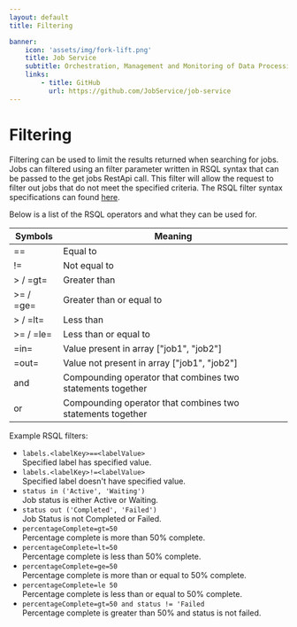 ```yaml
---
layout: default
title: Filtering

banner:
    icon: 'assets/img/fork-lift.png'
    title: Job Service
    subtitle: Orchestration, Management and Monitoring of Data Processing
    links:
        - title: GitHub
          url: https://github.com/JobService/job-service
---
```


# Filtering

Filtering can be used to limit the results returned when searching for jobs.  
Jobs can filtered using an filter parameter written in RSQL syntax that can be passed to the get jobs RestApi call. 
This filter will allow the request to filter out jobs that do not meet the specified criteria. 
The RSQL filter syntax specifications can found [here](https://github.com/jirutka/rsql-parser).

Below is a list of the RSQL operators and what they can be used for.

| Symbols  | Meaning  |  
|----------|----------|  
|    ==    | Equal to |  
|    !=    | Not equal to |  
| > / =gt= | Greater than |  
| >= / =ge= | Greater than or equal to |  
| > / =lt= | Less than |  
| >= / =le= | Less than or equal to |  
| =in= | Value present in array ["job1", "job2"] |  
| =out= | Value not present in array ["job1", "job2"] |  
| and | Compounding operator that combines two statements together |  
| or | Compounding operator that combines two statements together |  

Example RSQL filters:  
- `labels.<labelKey>==<labelValue>`  
Specified label has specified value.  
- `labels.<labelKey>!=<labelValue>`  
Specified label doesn't have specified value.  
- `status in ('Active', 'Waiting')`  
Job status is either Active or Waiting.  
- `status out ('Completed', 'Failed')`  
Job Status is not Completed or Failed.  
- `percentageComplete=gt=50`  
Percentage complete is more than 50% complete.  
- `percentageComplete=lt=50`  
Percentage complete is less than 50% complete.  
- `percentageComplete=ge=50`  
Percentage complete is more than or equal to 50% complete.  
- `percentageComplete=le 50`  
Percentage complete is less than or equal to 50% complete.  
- `percentageComplete=gt=50 and status != 'Failed`  
Percentage complete is greater than 50% and status is not failed.  
